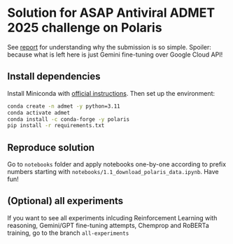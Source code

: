 # Solution for ASAP Antiviral ADMET 2025 challenge on Polaris
See [report](https://docs.google.com/document/d/16y9EtElTmJ-p0bAYjJaNgkU8WP-CYz77lhHB2oxkTc4/edit?usp=sharing) for understanding why the submission is so simple. Spoiler: because what is left here is just Gemini fine-tuning over Google Cloud API!

## Install dependencies
Install Miniconda with [official instructions](https://docs.anaconda.com/miniconda/install/). Then set up the environment:
```bash
conda create -n admet -y python=3.11
conda activate admet
conda install -c conda-forge -y polaris
pip install -r requirements.txt
```

## Reproduce solution
Go to `notebooks` folder and apply notebooks one-by-one according to prefix numbers starting with `notebooks/1.1_download_polaris_data.ipynb`. Have fun!

## (Optional) all experiments
If you want to see all experiments inlcuding Reinforcement Learning with reasoning, Gemini/GPT fine-tuning attempts, Chemprop and RoBERTa training, go to the branch `all-experiments`
